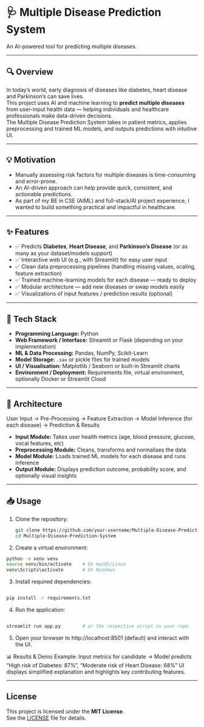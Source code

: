 # 🩺 Multiple Disease Prediction System  
An AI-powered tool for predicting multiple diseases.

---

## 🔍 Overview  
In today’s world, early diagnosis of diseases like diabetes, heart disease and Parkinson’s can save lives.  
This project uses AI and machine learning to **predict multiple diseases** from user-input health data — helping individuals and healthcare professionals make data-driven decisions.  
The Multiple Disease Prediction System takes in patient metrics, applies preprocessing and trained ML models, and outputs predictions with intuitive UI.

---

## 💡 Motivation  
- Manually assessing risk factors for multiple diseases is time-consuming and error-prone.  
- An AI-driven approach can help provide quick, consistent, and actionable predictions.  
- As part of my BE in CSE (AIML) and full-stack/AI project experience, I wanted to build something practical and impactful in healthcare.

---

## ✨ Features  
- ✅ Predicts **Diabetes**, **Heart Disease**, and **Parkinson’s Disease** (or as many as your dataset/models support)  
- ✅ Interactive web UI (e.g., with Streamlit) for easy user input  
- ✅ Clean data preprocessing pipelines (handling missing values, scaling, feature extraction)  
- ✅ Trained machine-learning models for each disease — ready to deploy  
- ✅ Modular architecture — add new diseases or swap models easily  
- ✅ Visualizations of input features / prediction results (optional)  

---

## 🧰 Tech Stack  
- **Programming Language:** Python  
- **Web Framework / Interface:** Streamlit or Flask (depending on your implementation)  
- **ML & Data Processing:** Pandas, NumPy, Scikit-Learn  
- **Model Storage:** `.sav` or pickle files for trained models  
- **UI / Visualisation:** Matplotlib / Seaborn or built-in Streamlit charts  
- **Environment / Deployment:** Requirements file, virtual environment, optionally Docker or Streamlit Cloud  

---

## 🧱 Architecture  
User Input → Pre-Processing → Feature Extraction → Model Inference (for each disease) → Prediction & Results

- **Input Module:** Takes user health metrics (age, blood pressure, glucose, vocal features, etc)  
- **Preprocessing Module:** Cleans, transforms and normalises the data  
- **Model Module:** Loads trained ML models for each disease and runs inference  
- **Output Module:** Displays prediction outcome, probability score, and optionally visual insights  

---

## 📥 Usage  
1. Clone the repository:  
   ```bash
   git clone https://github.com/your-username/Multiple-Disease-Prediction-System.git  
   cd Multiple-Disease-Prediction-System
   ```
2. Create a virtual environment:

```bash
python -m venv venv  
source venv/bin/activate    # On macOS/Linux  
venv\Scripts\activate       # On Windows
```
3. Install required dependencies:

```bash

pip install -r requirements.txt
```  
4. Run the application:

```bash

streamlit run app.py        # or the respective script in your repo  
```
5. Open your browser to http://localhost:8501 (default) and interact with the UI.

📊 Results & Demo
Example: Input metrics for candidate → Model predicts “High risk of Diabetes: 87%”, “Moderate risk of Heart Disease: 68%”
UI displays simplified explanation and highlights key contributing features.

---

##  License

This project is licensed under the **MIT License**.  
See the [LICENSE](LICENSE) file for details.
